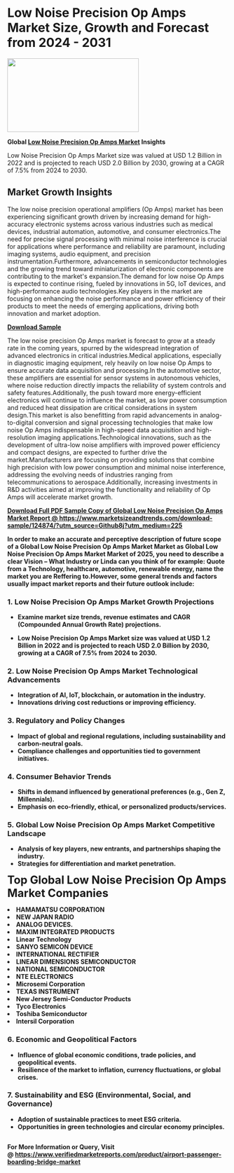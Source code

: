 <H1>Low Noise Precision Op Amps Market Size, Growth and Forecast from 2024 - 2031</H1><img class="aligncenter size-medium wp-image-584254" src="https://thirdeyenews.in/wp-content/uploads/2024/09/Global-Market-Research-300x168.jpeg" alt="" width="300" height="168" /><p><strong>Global&nbsp;<a href="https://www.marketsizeandtrends.com/download-sample/124874/?utm_source=Github8j?utm_medium=225">Low Noise Precision Op Amps Market</a> Insights</strong></p><p>Low Noise Precision Op Amps Market size was valued at USD 1.2 Billion in 2022 and is projected to reach USD 2.0 Billion by 2030, growing at a CAGR of 7.5% from 2024 to 2030.</p><p><h2>Market Growth Insights</h2> <p>The low noise precision operational amplifiers (Op Amps) market has been experiencing significant growth driven by increasing demand for high-accuracy electronic systems across various industries such as medical devices, industrial automation, automotive, and consumer electronics.The need for precise signal processing with minimal noise interference is crucial for applications where performance and reliability are paramount, including imaging systems, audio equipment, and precision instrumentation.Furthermore, advancements in semiconductor technologies and the growing trend toward miniaturization of electronic components are contributing to the market's expansion.The demand for low noise Op Amps is expected to continue rising, fueled by innovations in 5G, IoT devices, and high-performance audio technologies.Key players in the market are focusing on enhancing the noise performance and power efficiency of their products to meet the needs of emerging applications, driving both innovation and market adoption.</p> <p><strong><a href="#">Download Sample</a></strong></p> <p>The low noise precision Op Amps market is forecast to grow at a steady rate in the coming years, spurred by the widespread integration of advanced electronics in critical industries.Medical applications, especially in diagnostic imaging equipment, rely heavily on low noise Op Amps to ensure accurate data acquisition and processing.In the automotive sector, these amplifiers are essential for sensor systems in autonomous vehicles, where noise reduction directly impacts the reliability of system controls and safety features.Additionally, the push toward more energy-efficient electronics will continue to influence the market, as low power consumption and reduced heat dissipation are critical considerations in system design.This market is also benefitting from rapid advancements in analog-to-digital conversion and signal processing technologies that make low noise Op Amps indispensable in high-speed data acquisition and high-resolution imaging applications.Technological innovations, such as the development of ultra-low noise amplifiers with improved power efficiency and compact designs, are expected to further drive the market.Manufacturers are focusing on providing solutions that combine high precision with low power consumption and minimal noise interference, addressing the evolving needs of industries ranging from telecommunications to aerospace.Additionally, increasing investments in R&D activities aimed at improving the functionality and reliability of Op Amps will accelerate market growth.<p><strong><a href="#"></p><p><span class=""><strong>Download Full PDF Sample Copy of Global Low Noise Precision Op Amps Market Report</strong> @ <a href="https://www.marketsizeandtrends.com/download-sample/124874/?utm_source=Github8j?utm_medium=225" target="_blank">https://www.marketsizeandtrends.com/download-sample/124874/?utm_source=Github8j?utm_medium=225</a></span></p><p>In order to make an accurate and perceptive description of future scope of a Global&nbsp;Low Noise Precision Op Amps Market Market as Global&nbsp;Low Noise Precision Op Amps Market Market of 2025, you need to describe a clear Vision &ndash; What Industry or Linda can you think of for example: Quote from a Technology, healthcare, automotive, renewable energy, name the market you are Reffering to.However, some general trends and factors usually impact market reports and their future outlook include:</p><h3>1.&nbsp;<strong>Low Noise Precision Op Amps Market Growth Projections</strong></h3><ul><li>Examine market size trends, revenue estimates and CAGR (Compounded Annual Growth Rate) projections.</li><li><p>Low Noise Precision Op Amps Market size was valued at USD 1.2 Billion in 2022 and is projected to reach USD 2.0 Billion by 2030, growing at a CAGR of 7.5% from 2024 to 2030.</p></li></ul><h3>2.&nbsp;<strong>Low Noise Precision Op Amps Market Technological Advancements</strong></h3><ul><li>Integration of AI, IoT, blockchain, or automation in the industry.</li><li>Innovations driving cost reductions or improving efficiency.</li></ul><h3>3.&nbsp;<strong>Regulatory and Policy Changes</strong></h3><ul><li>Impact of global and regional regulations, including sustainability and carbon-neutral goals.</li><li>Compliance challenges and opportunities tied to government initiatives.</li></ul><h3>4.&nbsp;<strong>Consumer Behavior Trends</strong></h3><ul><li>Shifts in demand influenced by generational preferences (e.g., Gen Z, Millennials).</li><li>Emphasis on eco-friendly, ethical, or personalized products/services.</li></ul><h3>5.&nbsp;<strong>Global Low Noise Precision Op Amps Market Competitive Landscape</strong></h3><ul><li>Analysis of key players, new entrants, and partnerships shaping the industry.</li><li>Strategies for differentiation and market penetration.</li></ul><p data-pm-slice="1 1 []"><span style="color: inherit; font-family: inherit; font-size: 25px;">Top Global Low Noise Precision Op Amps Market Companies</span></p><div class="" data-test-id=""><p><li>HAMAMATSU CORPORATION</li><li> NEW JAPAN RADIO</li><li> ANALOG DEVICES.</li><li> MAXIM INTEGRATED PRODUCTS</li><li> Linear Technology</li><li> SANYO SEMICON DEVICE</li><li> INTERNATIONAL RECTIFIER</li><li> LINEAR DIMENSIONS SEMICONDUCTOR</li><li> NATIONAL SEMICONDUCTOR</li><li> NTE ELECTRONICS</li><li> Microsemi Corporation</li><li> TEXAS INSTRUMENT</li><li> New Jersey Semi-Conductor Products</li><li> Tyco Electronics</li><li> Toshiba Semiconductor</li><li> Intersil Corporation</li></p></div><h3>6.&nbsp;<strong>Economic and Geopolitical Factors</strong></h3><ul><li>Influence of global economic conditions, trade policies, and geopolitical events.</li><li>Resilience of the market to inflation, currency fluctuations, or global crises.</li></ul><h3>7.&nbsp;<strong>Sustainability and ESG (Environmental, Social, and Governance)</strong></h3><ul><li>Adoption of sustainable practices to meet ESG criteria.</li><li>Opportunities in green technologies and circular economy principles.</li></ul><h2><strong style="font-size: 14px;">For More Information or Query, Visit @&nbsp;</strong><a style="background-color: #ffffff; font-size: 14px;" href="https://www.marketsizeandtrends.com/report/low-noise-precision-op-amps-market/" target="_blank">https://www.verifiedmarketreports.com/product/airport-passenger-boarding-bridge-market</a></h2>